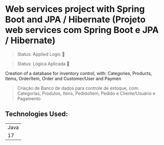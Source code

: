 # Web services project with Spring Boot and JPA / Hibernate (Projeto web services com Spring Boot e JPA / Hibernate)

> Status: Applied Logic  🚨

> Status: Lógica Aplicada 🚨


Creation of a database for inventory control, with:
Categories, Products, Items, OrderItem, Order and Customer/User and Paymen

> Criação de Banco de dados para controle de estoque, com:
Categorias, Produtos, Itens, PedidoItem, Pedido e Cliente/Usuário e Pagamento

## Technologies Used:

<table>
  <tr>
    <td>
      Java
    </td>
  </tr>
  <tr>
    <td>
      17
    </td>
  </tr>
</table>
